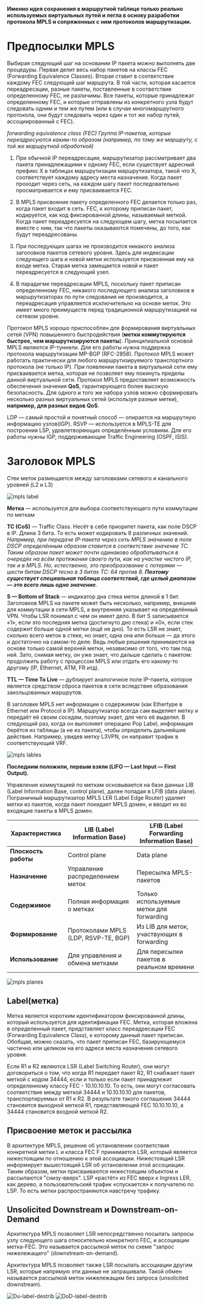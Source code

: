  
 
**Именно идея сохранения в маршрутной таблице только реально используемых виртуальных путей и легла в основу разработки протокола MPLS и сопряженных с ним протоколов маршрутизации.**


# Предпосылки MPLS 

Выбирая следующий шаг на основании IP пакета можно выполнять две процедуры. Первая делит весь набор пакетов на классы FEC (Forwarding Equivalence Classes). Вторая ставит в соответствие каждому FEC следующий шаг маршрута. В той части, которая касается переадресации, разные пакеты, поставленные в соответствие определенному FEC, не различимы. Все пакеты, которые принадлежат определенному FEC, и которые отправлены из конкретного узла будут следовать одним и тем же путем (или в случае многомаршрутного протокола, они будут следовать через один и тот же набор путей, ассоциированный с FEC).

*forwarding equivalence class (FEC)	Группа IP-пакетов, которые переадресуются каким-то образом (например, по тому же маршруту, с той же маршрутной обработкой)*

1. При обычной IP переадресации, маршрутизатор рассматривает два пакета принадлежащими к одному FEC, если существует адресный префикс X в таблицах маршрутизации маршрутизатора, такой что Х, соответствует каждому адресу места назначения. Когда пакет проходит через сеть, на каждом шагу пакет последовательно просматривается и ему присваивается FEC.

2. В MPLS присвоение пакету определенного FEC делается только раз, когда пакет входит в сеть. FEC, к которому приписан пакет, кодируется, как код фиксированной длины, называемый меткой. Когда пакет переадресуется на следующем шагу, метка посылается вместе с ним, так что пакеты оказываются помечены, до того, как будут переадресованы.

3. При последующих шагах не производится никакого анализа заголовков пакетов сетевого уровня. Здесь для индексации следующего шага и новой метки используется присвоенная ему на входе метка. Старая метка замещается новой и пакет переадресуется в следующий узел.

4. В парадигме переадресации MPLS, поскольку пакет приписан определенному FEC, никакого последующего анализа заголовков в маршрутизаторах по пути следования не производится, а переадресация управляется исключительно на основе меток. Это имеет много преимуществ перед традиционной маршрутизацией на сетевом уровне.

Протокол MPLS хорошо приспособлен для формирования виртуальных сетей (VPN) повышенного быстродействия (**метки коммутируются быстрее, чем маршрутизируются пакеты**). Принципиальной основой MPLS являются IP-туннели. Для его работы нужна поддержка протокола маршрутизации MP-BGP (RFC-2858). Протокол MPLS может работать практически для любого маршрутизируемого транспортного протокола (не только IP). При появлении пакета в виртуальной сети ему присваивается метка, которая не позволяет ему покинуть пределы данной виртуальной сети. Протокол MPLS предоставляет возможность обеспечения значения **QoS**, гарантирующего более высокую безопасность.  Для одного и того же набора узлов можно сформировать несколько разных виртуальных сетей (используя разные метки), **например, для разных видов QoS**. 

LDP — самый простой и понятный способ — опирается на маршрутную информацию узлов(IGP).
RSVP — используется в MPLS-TE для построения LSP, удовлетворяющих определённым условиям. Для его работы нужны IGP, поддерживающие Traffic Engineering (OSPF, ISIS).

# Заголовок MPLS 
Cтек меток размещается между заголовками сетевого и канального уровней (L2 и L3)

![mpls label](mpls_label.jpg)

**Метка** — используется для выбора соответствующего пути коммутации по меткам


**TC (CoS)**  — Traffic Class. Несёт в себе приоритет пакета, как поле DSCP в IP.
Длина 3 бита. То есть может кодировать 8 различных значений.
*Например, при передаче IP-пакета через сеть MPLS значению в поле DSCP определённым образом ставится в соответствие значение TC. Таким образом пакет может почти одинаково обрабатываться в очередях на всём протяжении своего пути, как на участке чистого IP, так и в MPLS.*
*Но, естественно, это преобразование с потерями — шести битам DSCP тесно в 3 битах TC: 64 против 8. ***Поэтому существует специальная таблица соответствий, где целый диапазон — это всего лишь одно значение***.*


**S — Bottom of Stack** — индикатор дна стека меток длиной в 1 бит. Заголовков MPLS на пакете может быть несколько, например, внешняя для коммутации в сети MPLS, а внутренняя указывает на определённый VPN. Чтобы LSR понимал с чем он имеет дело. В бит S записывается «1», если это последняя метка (достигнуто дно стека) и «0», если стек содержит больше одной метки (ещё не дно). То есть LSR не знает, сколько всего меток в стеке, но знает, одна она или больше — да этого и достаточно на самом-то деле. Ведь любые решения принимаются на основе только самой верхней метки, независимо от того, что там под ней. Зато, снимая метку, он уже знает, что дальше сделать с пакетом: продолжить работу с процессом MPLS или отдать его какому-то другому (IP, Ethernet, ATM, FR итд).

**TTL — Time To Live** — дублирует аналогичное поле IP-пакета, которое является средством сброса пакетов в сети вследствие образования закольцованных маршрутов.

В заголовке MPLS нет информации о содержимом (как Ethertype в Ethernet или Protocol в IP). Маршрутизатор всегда сам выделяет метку и передаёт её своим соседям, поэтому знает, для чего её выделял. В следующий раз, когда он выполняет операцию Pop Label, информация берётся из таблицы (а не из пакета), чтобы определить дальнейшие действия. Например, увидев метку L3VPN, он направит трафик в соответствующий VRF.

![mpls lables](mpls_lables.png)

**Последним положили, первым взяли (LIFO — Last Input — First Output).**




Управление коммутацией по меткам основывается на базе данных LIB (Label Information Base, control plane), далее попадая в LFIB (data plane). Пограничный маршрутизатор MPLS LER (Label Edge Router) удаляет метки из пакетов, когда пакет покидает MPLS домен, и вводит их во входящие пакеты в MPLS домен.

| **Характеристика**   | **LIB (Label Information Base)**     | **LFIB (Label Forwarding Information Base)** |
| -------------------- | ------------------------------------ | -------------------------------------------- |
| **Плоскость работы** | Control plane                        | Data plane                                   |
| **Назначение**       | Управление распределением меток      | Пересылка MPLS-пакетов                       |
| **Содержимое**       | Полная информация о метках           | Только используемые метки для forwarding     |
| **Формирование**     | Протоколами MPLS (LDP, RSVP-TE, BGP) | Из LIB для меток, участвующих в forwarding   |
| **Использование**    | Для управления и обмена метками      | Для пересылки пакетов в реальном времени     |


![mpls planes](mpls_plane.png)




## Label(метка)
Метка является коротким идентификатором фиксированной длины, который используется для идентификации FEC. Метка, которая вложена в определенный пакет, представляет класс переадресации FEC (Forwarding Equivalence Class), к которому данный пакет приписан. Обобщая, можно сказать, что пакет приписан FEC, базирующемуся частично или целиком на его адресе места назначения сетевого уровня. 


Если R1 и R2 являются LSR (Label Switching Router), они могут договориться о том, что когда R1 передает пакет R2, R1 снабжает пакет меткой с кодом 34444, если и только если пакет принадлежит определенному классу FEC - 10.10.10.10. То есть, они могут согласовать соответствие между меткой 34444 и 10.10.10.10 для пакетов, транспортируемых от R1 к R2. В результате такого соглашения 34444 становится выходной меткой R1, представляющей FEC 10.10.10.10, а 34444 становится входной меткой R2.


## Присвоение меток и рассылка

В архитектуре MPLS, решение об установлении соответствия конкретной метки L и класса FEC F принимается LSR, который является нижестоящим по отношению к этой ассоциации. Нижестоящий LSR информирует вышестоящий LSR об установлении этой ассоциации. Таким образом, метки присваиваются нижестоящим объектом и рассылаются "снизу-вверх".
LSP «растёт» из FEC вверх к Ingress LER, как дерево, а пользовательский трафик «спускается» к получателю по LSP. То есть метки распространяются навстречу трафику.

## Unsolicited Downstream и Downstream-on-Demand
Архитектура MPLS позволяет LSR непосредственно посылать запросы узлу следующего шага относительно конкретного FEC, и ассоциации метка-FEC. Это называется рассылкой меток по схеме "запрос нижележащего" (downstream-on-demand).

Архитектура MPLS позволяет также LSR посылать ассоциации другим LSR, которые напрямую эти данные не запрашивали. Такой обмен называется рассылкой меток нижележащим без запроса (unsolicited downstream).

![Du-label-destrib](DU-label.png)
![DoD-label-destrib](DoD-label.png)